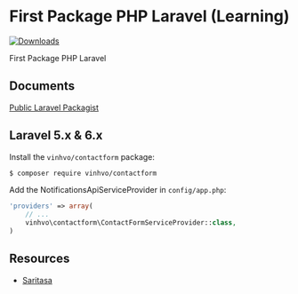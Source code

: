 # First Package PHP Laravel (Learning)

[![Downloads](https://img.shields.io/packagist/dt/vinhvo/contactform.svg)](https://packagist.org/packages/vinhvo/contactform)

First Package PHP Laravel

## Documents
[Public Laravel Packagist](https://pusher.com/tutorials/publish-laravel-packagist)

## Laravel 5.x & 6.x

Install the ```vinhvo/contactform``` package:

```bash
$ composer require vinhvo/contactform
```

Add the NotificationsApiServiceProvider in ``config/app.php``:

```php
'providers' => array(
    // ...
    vinhvo\contactform\ContactFormServiceProvider::class,
)
```

## Resources

* [Saritasa](http://saritasa.com)
